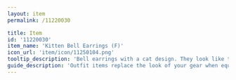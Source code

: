 ```yaml
---
layout: item
permalink: /11220030

title: Item
id: '11220030'
item_name: 'Kitten Bell Earrings (F)'
icon_url: 'item/icon/11250104.png'
tooltip_description: 'Bell earrings with a cat design. They look like they might chime with any movement.'
guide_description: 'Outfit items replace the look of your gear when equipped.'
---
```

